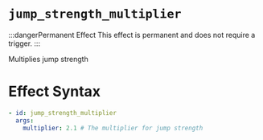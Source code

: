 # `jump_strength_multiplier`

:::dangerPermanent Effect
This effect is permanent and does not require a trigger.
:::

Multiplies jump strength
# Effect Syntax
```yaml
- id: jump_strength_multiplier
  args:
    multiplier: 2.1 # The multiplier for jump strength
```
